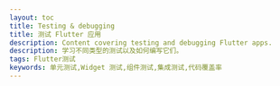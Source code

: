 ```yaml
---
layout: toc
title: Testing & debugging
title: 测试 Flutter 应用
description: Content covering testing and debugging Flutter apps.
description: 学习不同类型的测试以及如何编写它们。
tags: Flutter测试
keywords: 单元测试,Widget 测试,组件测试,集成测试,代码覆盖率
---
```

